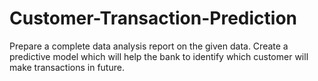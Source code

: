 # Customer-Transaction-Prediction
Prepare a complete data analysis report on the given data. Create a predictive model which will help the bank to identify which customer will make transactions in future. 
